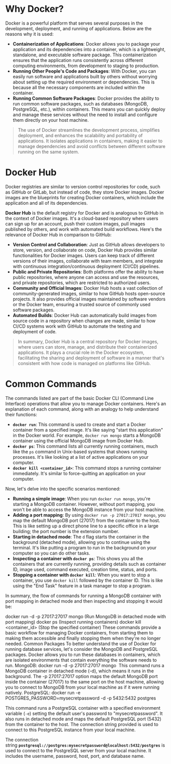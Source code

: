 # Why Docker?

Docker is a powerful platform that serves several purposes in the development, deployment, and running of applications. Below are the reasons why it is used:

- **Containerization of Applications**: Docker allows you to package your application and its dependencies into a container, which is a lightweight, standalone, and executable software package. This containerization ensures that the application runs consistently across different computing environments, from development to staging to production.
- **Running Other People's Code and Packages**: With Docker, you can easily run software and applications built by others without worrying about setting up the required environment or dependencies. This is because all the necessary components are included within the container.
- **Running Common Software Packages**: Docker provides the ability to run common software packages, such as databases (MongoDB, PostgreSQL, etc.), within containers. This means you can quickly deploy and manage these services without the need to install and configure them directly on your host machine.

> The use of Docker streamlines the development process, simplifies deployment, and enhances the scalability and portability of applications. It isolates applications in containers, making it easier to manage dependencies and avoid conflicts between different software running on the same system.
> 

# Docker Hub

Docker registries are similar to version control repositories for code, such as GitHub or GitLab, but instead of code, they store Docker images. Docker images are the blueprints for creating Docker containers, which include the application and all of its dependencies.

**Docker Hub** is the default registry for Docker and is analogous to GitHub in the context of Docker images. It's a cloud-based repository where users can sign up for an account, push their custom images, pull images published by others, and work with automated build workflows. Here's the relevance of Docker Hub in comparison to GitHub:

- **Version Control and Collaboration**: Just as GitHub allows developers to store, version, and collaborate on code, Docker Hub provides similar functionalities for Docker images. Users can keep track of different versions of their images, collaborate with team members, and integrate with continuous integration/continuous deployment (CI/CD) pipelines.
- **Public and Private Repositories**: Both platforms offer the ability to have public repositories, where anyone can access and use the resources, and private repositories, which are restricted to authorized users.
- **Community and Official Images**: Docker Hub hosts a vast collection of community-generated images, similar to how GitHub hosts open-source projects. It also provides official images maintained by software vendors or the Docker team, ensuring a trusted source of commonly used software packages.
- **Automated Builds**: Docker Hub can automatically build images from source code in a repository when changes are made, similar to how CI/CD systems work with GitHub to automate the testing and deployment of code.

> In summary, Docker Hub is a central repository for Docker images, where users can store, manage, and distribute their containerized applications. It plays a crucial role in the Docker ecosystem, facilitating the sharing and deployment of software in a manner that's consistent with how code is managed on platforms like GitHub.
>

# Common Commands

The commands listed are part of the basic Docker CLI (Command Line Interface) operations that allow you to manage Docker containers. Here's an explanation of each command, along with an analogy to help understand their functions:

- **`docker run`**: This command is used to create and start a Docker container from a specified image. It's like saying "start this application" in the Docker world. For example, `docker run mongo` starts a MongoDB container using the official MongoDB image from Docker Hub.
- **`docker ps`**: This command lists all currently running containers, much like the `ps` command in Unix-based systems that shows running processes. It's like looking at a list of active applications on your computer.
- **`docker kill <container_id>`**: This command stops a running container immediately. It's similar to force-quitting an application on your computer.

Now, let's delve into the specific scenarios mentioned:

- **Running a simple image**: When you run `docker run mongo`, you're starting a MongoDB container. However, without port mapping, you won't be able to access the MongoDB instance from your host machine.
- **Adding a port mapping**: By using `docker run -p 27017:27017 mongo`, you map the default MongoDB port (27017) from the container to the host. This is like setting up a direct phone line to a specific office in a large building; the port number is the extension number.
- **Starting in detached mode**: The `d` flag starts the container in the background (detached mode), allowing you to continue using the terminal. It's like putting a program to run in the background on your computer so you can do other tasks.
- **Inspecting a container with `docker ps`**: This shows you all the containers that are currently running, providing details such as container ID, image used, command executed, creation time, status, and ports.
- **Stopping a container with `docker kill`**: When you want to stop a container, you use `docker kill` followed by the container ID. This is like using the "End Task" feature in a task manager to stop a program.

In summary, the flow of commands for running a MongoDB container with port mapping in detached mode and then inspecting and stopping it would be:

docker run -d -p 27017:27017 mongo (Run MongoDB in detached mode with port mapping)
docker ps (Inspect running containers)
docker kill <container_id> (Stop the specified container)
These commands provide a basic workflow for managing Docker containers, from starting them to making them accessible and finally stopping them when they're no longer needed.
Common Packages
To better understand the use of Docker for running database services, let's consider the MongoDB and PostgreSQL packages. Docker allows you to run these databases in containers, which are isolated environments that contain everything the software needs to run.
MongoDB:
docker run -d -p 27017:27017 mongo
​
This command runs a MongoDB container in detached mode (-d), which means it runs in the background. The -p 27017:27017 option maps the default MongoDB port inside the container (27017) to the same port on the host machine, allowing you to connect to MongoDB from your local machine as if it were running natively.
PostgreSQL:
docker run -e POSTGRES_PASSWORD=mysecretpassword -d -p 5432:5432 postgres

This command runs a PostgreSQL container with a specified environment variable (`-e`) setting the default user's password to "mysecretpassword". It also runs in detached mode and maps the default PostgreSQL port (5432) from the container to the host. The connection string provided is used to connect to this PostgreSQL instance from your local machine.

The connection string **`postgresql://postgres:mysecretpassword@localhost:5432/postgres`** is used to connect to the PostgreSQL server from your local machine. It includes the username, password, host, port, and database name.